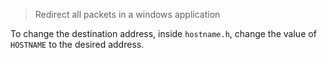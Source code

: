> Redirect all packets in a windows application

To change the destination address, inside `hostname.h`, change the value of `HOSTNAME` to the desired address.